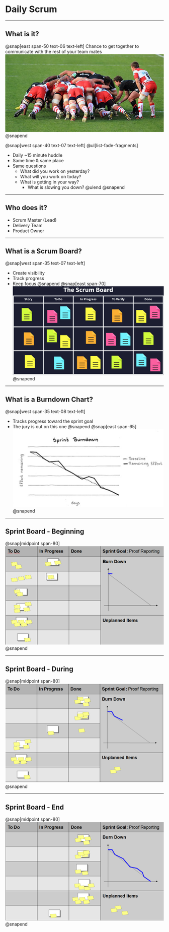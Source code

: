 # Daily Scrum
---
## What is it?
@snap[east span-50 text-06 text-left]
Chance to get together to communicate with the rest of your team mates
![](assets/img/daily-scrum.jpeg)
@snapend

@snap[west span-40 text-07 text-left]
@ul[list-fade-fragments]
- Daily ~15 minute huddle
- Same time & same place
- Same questions
   - What did you work on yesterday?
   - What will you work on today?
   - What is getting in your way?
       - What is slowing you down?
@ulend
@snapend

---
## Who does it?
- Scrum Master (Lead)
- Delivery Team
- Product Owner

---
## What is a Scrum Board?
@snap[west span-35 text-07 text-left]
- Create visibility
- Track progress
- Keep focus
@snapend
@snap[east span-70]
![](assets/img/scrum-board.png)
@snapend

---
## What is a Burndown Chart?
@snap[west span-35 text-08 text-left]
- Tracks progress toward the sprint goal
- The jury is out on this one
@snapend
@snap[east span-65]
![](assets/img/sprint-burndown.png)
@snapend


---
## Sprint Board - Beginning
@snap[midpoint span-80]
![](assets/img/sprint-board1.png)
@snapend

---
## Sprint Board - During
@snap[midpoint span-80]
![](assets/img/sprint-board2.png)
@snapend

---
## Sprint Board - End
@snap[midpoint span-80]
![](assets/img/sprint-board3.png)
@snapend
